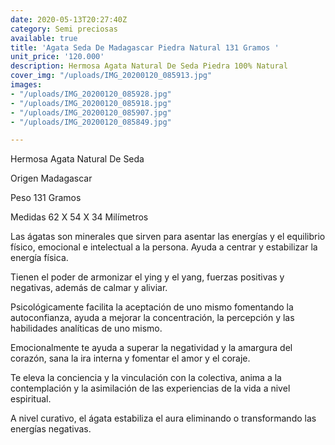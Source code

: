 ```yaml
---
date: 2020-05-13T20:27:40Z
category: Semi preciosas
available: true
title: 'Agata Seda De Madagascar Piedra Natural 131 Gramos '
unit_price: '120.000'
description: Hermosa Agata Natural De Seda Piedra 100% Natural
cover_img: "/uploads/IMG_20200120_085913.jpg"
images:
- "/uploads/IMG_20200120_085928.jpg"
- "/uploads/IMG_20200120_085918.jpg"
- "/uploads/IMG_20200120_085907.jpg"
- "/uploads/IMG_20200120_085849.jpg"

---
```

Hermosa Agata Natural De Seda 

Origen Madagascar 

Peso 131 Gramos

Medidas 62 X 54 X 34 Milímetros 

Las ágatas son minerales que sirven para asentar las energías y el equilibrio físico, emocional e intelectual a la persona. Ayuda a centrar y estabilizar la energía física.

Tienen el poder de armonizar el ying y el yang, fuerzas positivas y negativas, además de calmar y aliviar.

Psicológicamente facilita la aceptación de uno mismo fomentando la autoconfianza, ayuda a mejorar la concentración, la percepción y las habilidades analíticas de uno mismo.

Emocionalmente te ayuda a superar la negatividad y la amargura del corazón, sana la ira interna y fomentar el amor y el coraje.

Te eleva la conciencia y la vinculación con la colectiva, anima a la contemplación y la asimilación de las experiencias de la vida a nivel espiritual.

A nivel curativo, el ágata estabiliza el aura eliminando o transformando las energías negativas.